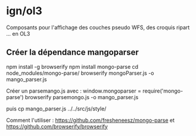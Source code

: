 ign/ol3
=======

Composants pour l'affichage des couches pseudo WFS, des croquis ripart ... en OL3

## Créer la dépendance mangoparser

npm install -g browserify
npm install mongo-parse
cd node_modules/mongo-parse/
browserify mongoParser.js -o mango_parser.js

Créer un parsemango.js avec : window.mongoparser = require('mongo-parse')
browserify parsemongo.js -o mango_parser.js


puis cp mango_parser.js ../../src/js/style/

Comment l'utiliser : https://github.com/fresheneesz/mongo-parse et https://github.com/browserify/browserify
